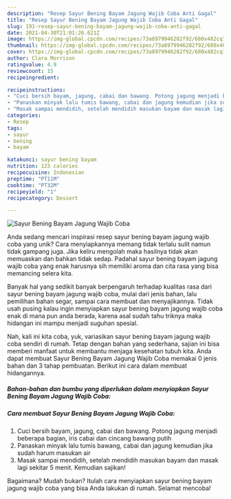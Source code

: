 ```yaml
---
description: "Resep Sayur Bening Bayam Jagung Wajib Coba Anti Gagal"
title: "Resep Sayur Bening Bayam Jagung Wajib Coba Anti Gagal"
slug: 191-resep-sayur-bening-bayam-jagung-wajib-coba-anti-gagal
date: 2021-04-30T21:01:26.621Z
image: https://img-global.cpcdn.com/recipes/73a8979946282f92/680x482cq70/sayur-bening-bayam-jagung-wajib-coba-foto-resep-utama.jpg
thumbnail: https://img-global.cpcdn.com/recipes/73a8979946282f92/680x482cq70/sayur-bening-bayam-jagung-wajib-coba-foto-resep-utama.jpg
cover: https://img-global.cpcdn.com/recipes/73a8979946282f92/680x482cq70/sayur-bening-bayam-jagung-wajib-coba-foto-resep-utama.jpg
author: Clara Morrison
ratingvalue: 4.9
reviewcount: 15
recipeingredient:

recipeinstructions:
- "Cuci bersih bayam, jagung, cabai dan bawang. Potong jagung menjadi beberapa bagian, iris cabai dan cincang bawang putih"
- "Panaskan minyak lalu tumis bawang, cabai dan jagung kemudian jika sudah harum masukan air"
- "Masak sampai mendidih, setelah mendidih masukan bayam dan masak lagi sekitar 5 menit. Kemudian sajikan!"
categories:
- Resep
tags:
- sayur
- bening
- bayam

katakunci: sayur bening bayam 
nutrition: 123 calories
recipecuisine: Indonesian
preptime: "PT11M"
cooktime: "PT32M"
recipeyield: "1"
recipecategory: Dessert

---
```



![Sayur Bening Bayam Jagung Wajib Coba](https://img-global.cpcdn.com/recipes/73a8979946282f92/680x482cq70/sayur-bening-bayam-jagung-wajib-coba-foto-resep-utama.jpg)

Anda sedang mencari inspirasi resep sayur bening bayam jagung wajib coba yang unik? Cara menyiapkannya memang tidak terlalu sulit namun tidak gampang juga. Jika keliru mengolah maka hasilnya tidak akan memuaskan dan bahkan tidak sedap. Padahal sayur bening bayam jagung wajib coba yang enak harusnya sih memiliki aroma dan cita rasa yang bisa memancing selera kita.

Banyak hal yang sedikit banyak berpengaruh terhadap kualitas rasa dari sayur bening bayam jagung wajib coba, mulai dari jenis bahan, lalu pemilihan bahan segar, sampai cara membuat dan menyajikannya. Tidak usah pusing kalau ingin menyiapkan sayur bening bayam jagung wajib coba enak di mana pun anda berada, karena asal sudah tahu triknya maka hidangan ini mampu menjadi suguhan spesial.




Nah, kali ini kita coba, yuk, variasikan sayur bening bayam jagung wajib coba sendiri di rumah. Tetap dengan bahan yang sederhana, sajian ini bisa memberi manfaat untuk membantu menjaga kesehatan tubuh kita. Anda dapat membuat Sayur Bening Bayam Jagung Wajib Coba memakai 0 jenis bahan dan 3 tahap pembuatan. Berikut ini cara dalam membuat hidangannya.

<!--inarticleads1-->

##### Bahan-bahan dan bumbu yang diperlukan dalam menyiapkan Sayur Bening Bayam Jagung Wajib Coba:





<!--inarticleads2-->

##### Cara membuat Sayur Bening Bayam Jagung Wajib Coba:

1. Cuci bersih bayam, jagung, cabai dan bawang. Potong jagung menjadi beberapa bagian, iris cabai dan cincang bawang putih
1. Panaskan minyak lalu tumis bawang, cabai dan jagung kemudian jika sudah harum masukan air
1. Masak sampai mendidih, setelah mendidih masukan bayam dan masak lagi sekitar 5 menit. Kemudian sajikan!




Bagaimana? Mudah bukan? Itulah cara menyiapkan sayur bening bayam jagung wajib coba yang bisa Anda lakukan di rumah. Selamat mencoba!
